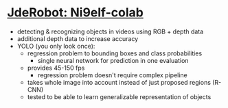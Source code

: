 # [JdeRobot: Ni9elf-colab](http://jderobot.org/Ni9elf-colab)

- detecting & recognizing objects in videos using RGB + depth data
- additional depth data to increase accuracy
- YOLO (you only look once):
    - regression problem to bounding boxes and class probabilities
        - single neural network for prediction in one evaluation
    - provides 45-150 fps
        - regression problem doesn't require complex pipeline
    - takes whole image into account instead of just proposed regions (R-CNN)
    - tested to be able to learn generalizable representation of objects